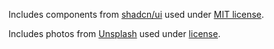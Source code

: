 Includes components from [shadcn/ui](https://ui.shadcn.com/) used under [MIT license](https://github.com/shadcn-ui/ui/blob/main/LICENSE.md).

Includes photos from [Unsplash](https://unsplash.com) used under [license](https://unsplash.com/license).